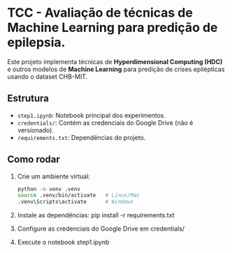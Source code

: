 # TCC - Avaliação de técnicas de Machine Learning para predição de epilepsia.

Este projeto implementa técnicas de **Hyperdimensional Computing (HDC)** e outros modelos de **Machine Learning** para predição de crises epilépticas usando o dataset CHB-MIT.

## Estrutura
- `step1.ipynb`: Notebook principal dos experimentos.
- `credentials/`: Contém as credenciais do Google Drive (não é versionado).
- `requirements.txt`: Dependências do projeto.

## Como rodar
1. Crie um ambiente virtual:
   ```bash
   python -m venv .venv
   source .venv/bin/activate   # Linux/Mac
   .venv\Scripts\activate      # Windows

2. Instale as dependências:
    pip install -r requirements.txt

3. Configure as credenciais do Google Drive em credentials/

4. Execute o notebook step1.ipynb